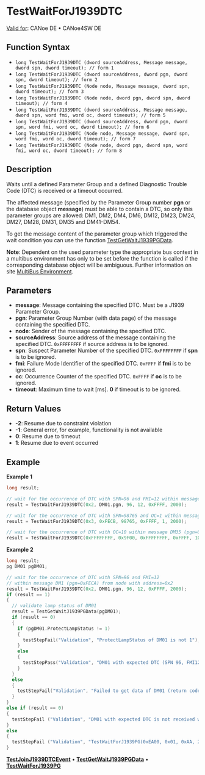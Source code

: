 # TestWaitForJ1939DTC

[Valid for](../../../Shared/FeatureAvailability.md): CANoe DE • CANoe4SW DE

## Function Syntax

- `long TestWaitForJ1939DTC (dword sourceAddress, Message message, dword spn, dword timeout); // form 1`
- `long TestWaitForJ1939DTC (dword sourceAddress, dword pgn, dword spn, dword timeout); // form 2`
- `long TestWaitForJ1939DTC (Node node, Message message, dword spn, dword timeout); // form 3`
- `long TestWaitForJ1939DTC (Node node, dword pgn, dword spn, dword timeout); // form 4`
- `long TestWaitForJ1939DTC (dword sourceAddress, Message message, dword spn, word fmi, word oc, dword timeout); // form 5`
- `long TestWaitForJ1939DTC (dword sourceAddress, dword pgn, dword spn, word fmi, word oc, dword timeout); // form 6`
- `long TestWaitForJ1939DTC (Node node, Message message, dword spn, word fmi, word oc, dword timeout); // form 7`
- `long TestWaitForJ1939DTC (Node node, dword pgn, dword spn, word fmi, word oc, dword timeout); // form 8`

## Description

Waits until a defined Parameter Group and a defined Diagnostic Trouble Code (DTC) is received or a timeout occurred.

The affected message (specified by the Parameter Group number **pgn** or the database object **message**) must be able to contain a DTC, so only this parameter groups are allowed: DM1, DM2, DM4, DM6, DM12, DM23, DM24, DM27, DM28, DM31, DM35 and DM41-DM54.

To get the message content of the parameter group which triggered the wait condition you can use the function [TestGetWaitJ1939PGData](CAPLfunctionTestGetWaitJ1939PGData.md).

**Note**: Dependent on the used parameter type the appropriate bus context in a multibus environment has only to be set before the function is called if the corresponding database object will be ambiguous. Further information on site [MultiBus Environment](../../../Shared/CAPL/General/TestMultiBusEnvironment.md).

## Parameters

- **message**: Message containing the specified DTC. Must be a J1939 Parameter Group.
- **pgn**: Parameter Group Number (with data page) of the message containing the specified DTC.
- **node**: Sender of the message containing the specified DTC.
- **sourceAddress**: Source address of the message containing the specified DTC. `0xFFFFFFFF` if source address is to be ignored.
- **spn**: Suspect Parameter Number of the specified DTC. `0xFFFFFFFF` if **spn** is to be ignored.
- **fmi**: Failure Mode Identifier of the specified DTC. `0xFFFF` if **fmi** is to be ignored.
- **oc**: Occurrence Counter of the specified DTC. `0xFFFF` if **oc** is to be ignored.
- **timeout**: Maximum time to wait [ms]. **0** if timeout is to be ignored.

## Return Values

- **-2**: Resume due to constraint violation
- **-1**: General error, for example, functionality is not available
- **0**: Resume due to timeout
- **1**: Resume due to event occurred

## Example

**Example 1**

```c
long result;

// wait for the occurrence of DTC with SPN=96 and FMI=12 within message DM1 (pgn=0xFECA) from node with address=0x2
result = TestWaitForJ1939DTC(0x2, DM01.pgn, 96, 12, 0xFFFF, 2000);

// wait for the occurrence of DTC with SPN=98765 and OC=1 within message DM2 (pgn=0xFECB) from node with address=0x3
result = TestWaitForJ1939DTC(0x3, 0xFECB, 98765, 0xFFFF, 1, 2000);

// wait for the occurrence of DTC with OC=10 within message DM35 (pgn=0x9F00) from any node
result = TestWaitForJ1939DTC(0xFFFFFFFF, 0x9F00, 0xFFFFFFFF, 0xFFFF, 10, 2000);
```

**Example 2**

```c
long result;
pg DM01 pgDM01;

// wait for the occurrence of DTC with SPN=96 and FMI=12
// within message DM1 (pgn=0xFECA) from node with address=0x2
result = TestWaitForJ1939DTC(0x2, DM01.pgn, 96, 12, 0xFFFF, 2000);
if (result == 1)
{
  // validate lamp status of DM01
  result = TestGetWaitJ1939PGData(pgDM01);
  if (result == 0)
  {
    if (pgDM01.ProtectLampStatus != 1)
    {
      testStepFail("Validation", "ProtectLampStatus of DM01 is not 1");
    }
    else
    {
      testStepPass("Validation", "DM01 with expected DTC (SPN 96, FMI12)  and  ProtectLampStatus 1 occurred");
    }
  }
  else
  {
    testStepFail("Validation", "Failed to get data of DM01 (return code of TestGetWaitJ1939PGData: %d)", result);
  }
}
else if (result == 0)
{
  testStepFail ("Validation", "DM01 with expected DTC is not received within 2000 ms");
}
else
{
  testStepFail ("Validation", "TestWaitForJ1939PG(0xEA00, 0x01, 0xAA, 2000): unexpected error %i", result);
}
```

[**TestJoinJ1939DTCEvent**](CAPLfunctionTestJoinJ1939DTCEvent.md) • [**TestGetWaitJ1939PGData**](CAPLfunctionTestGetWaitJ1939PGData.md) • [**TestWaitForJ1939PG**](CAPLfunctionTestWaitForJ1939PG.md)
